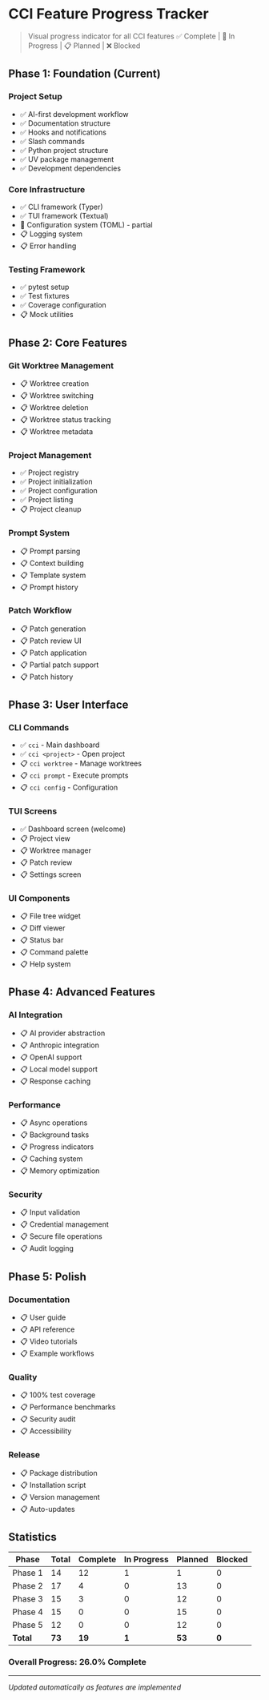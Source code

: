 # CCI Feature Progress Tracker

> Visual progress indicator for all CCI features
> ✅ Complete | 🚧 In Progress | 📋 Planned | ❌ Blocked

## Phase 1: Foundation (Current)

### Project Setup
- ✅ AI-first development workflow
- ✅ Documentation structure
- ✅ Hooks and notifications
- ✅ Slash commands
- ✅ Python project structure
- ✅ UV package management
- ✅ Development dependencies

### Core Infrastructure
- ✅ CLI framework (Typer)
- ✅ TUI framework (Textual)
- 🚧 Configuration system (TOML) - partial
- 📋 Logging system
- 📋 Error handling

### Testing Framework
- ✅ pytest setup
- ✅ Test fixtures
- ✅ Coverage configuration
- 📋 Mock utilities

## Phase 2: Core Features

### Git Worktree Management
- 📋 Worktree creation
- 📋 Worktree switching
- 📋 Worktree deletion
- 📋 Worktree status tracking
- 📋 Worktree metadata

### Project Management
- ✅ Project registry
- ✅ Project initialization
- ✅ Project configuration
- ✅ Project listing
- 📋 Project cleanup

### Prompt System
- 📋 Prompt parsing
- 📋 Context building
- 📋 Template system
- 📋 Prompt history

### Patch Workflow
- 📋 Patch generation
- 📋 Patch review UI
- 📋 Patch application
- 📋 Partial patch support
- 📋 Patch history

## Phase 3: User Interface

### CLI Commands
- ✅ `cci` - Main dashboard
- ✅ `cci <project>` - Open project
- 📋 `cci worktree` - Manage worktrees
- 📋 `cci prompt` - Execute prompts
- 📋 `cci config` - Configuration

### TUI Screens
- ✅ Dashboard screen (welcome)
- 📋 Project view
- 📋 Worktree manager
- 📋 Patch review
- 📋 Settings screen

### UI Components
- 📋 File tree widget
- 📋 Diff viewer
- 📋 Status bar
- 📋 Command palette
- 📋 Help system

## Phase 4: Advanced Features

### AI Integration
- 📋 AI provider abstraction
- 📋 Anthropic integration
- 📋 OpenAI support
- 📋 Local model support
- 📋 Response caching

### Performance
- 📋 Async operations
- 📋 Background tasks
- 📋 Progress indicators
- 📋 Caching system
- 📋 Memory optimization

### Security
- 📋 Input validation
- 📋 Credential management
- 📋 Secure file operations
- 📋 Audit logging

## Phase 5: Polish

### Documentation
- 📋 User guide
- 📋 API reference
- 📋 Video tutorials
- 📋 Example workflows

### Quality
- 📋 100% test coverage
- 📋 Performance benchmarks
- 📋 Security audit
- 📋 Accessibility

### Release
- 📋 Package distribution
- 📋 Installation script
- 📋 Version management
- 📋 Auto-updates

## Statistics

| Phase | Total | Complete | In Progress | Planned | Blocked |
|-------|-------|----------|-------------|---------|---------|
| Phase 1 | 14 | 12 | 1 | 1 | 0 |
| Phase 2 | 17 | 4 | 0 | 13 | 0 |
| Phase 3 | 15 | 3 | 0 | 12 | 0 |
| Phase 4 | 15 | 0 | 0 | 15 | 0 |
| Phase 5 | 12 | 0 | 0 | 12 | 0 |
| **Total** | **73** | **19** | **1** | **53** | **0** |

### Overall Progress: 26.0% Complete

---
*Updated automatically as features are implemented*